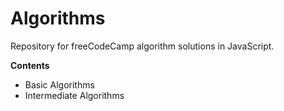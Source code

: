 # <b>Algorithms</b>
<p>Repository for freeCodeCamp algorithm solutions in JavaScript.</p>

<p><b>Contents</b></p>
<ul><li>Basic Algorithms</li>
<li>Intermediate Algorithms</li>
</ul></p>
